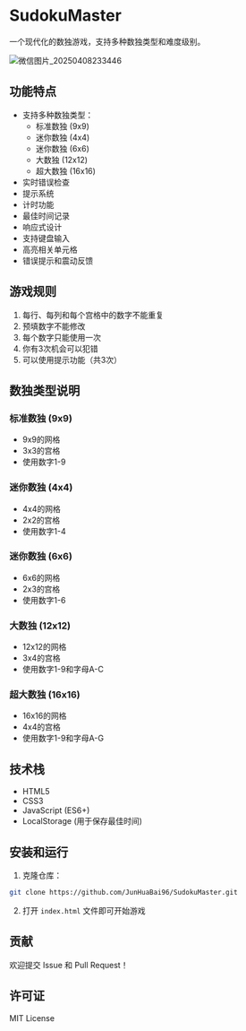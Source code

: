# SudokuMaster

一个现代化的数独游戏，支持多种数独类型和难度级别。

![微信图片_20250408233446](https://github.com/user-attachments/assets/c20bbb5b-d52c-428a-befa-3e28aba6b8f3)

## 功能特点

- 支持多种数独类型：
  - 标准数独 (9x9)
  - 迷你数独 (4x4)
  - 迷你数独 (6x6)
  - 大数独 (12x12)
  - 超大数独 (16x16)
- 实时错误检查
- 提示系统
- 计时功能
- 最佳时间记录
- 响应式设计
- 支持键盘输入
- 高亮相关单元格
- 错误提示和震动反馈

## 游戏规则

1. 每行、每列和每个宫格中的数字不能重复
2. 预填数字不能修改
3. 每个数字只能使用一次
4. 你有3次机会可以犯错
5. 可以使用提示功能（共3次）

## 数独类型说明

### 标准数独 (9x9)
- 9x9的网格
- 3x3的宫格
- 使用数字1-9

### 迷你数独 (4x4)
- 4x4的网格
- 2x2的宫格
- 使用数字1-4

### 迷你数独 (6x6)
- 6x6的网格
- 2x3的宫格
- 使用数字1-6

### 大数独 (12x12)
- 12x12的网格
- 3x4的宫格
- 使用数字1-9和字母A-C

### 超大数独 (16x16)
- 16x16的网格
- 4x4的宫格
- 使用数字1-9和字母A-G

## 技术栈

- HTML5
- CSS3
- JavaScript (ES6+)
- LocalStorage (用于保存最佳时间)

## 安装和运行

1. 克隆仓库：
```bash
git clone https://github.com/JunHuaBai96/SudokuMaster.git
```

2. 打开 `index.html` 文件即可开始游戏

## 贡献

欢迎提交 Issue 和 Pull Request！

## 许可证

MIT License 
